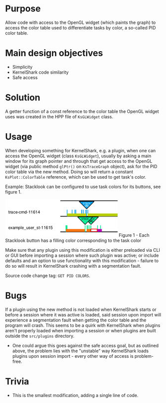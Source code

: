 # Purpose

Allow code with access to the OpenGL widget (which paints the graph) to access the color table used to differentiate tasks
by color, a so-called PID color table.

# Main design objectives

- Simplicity
- KernelShark code similarity
- Safe access

# Solution

A getter function of a const reference to the color table the OpenGL widget uses was created in the HPP file of
`KsGLWidget` class.

# Usage

When developing something for KernelShark, e.g. a plugin, when one can access the OpenGL widget (class `KsGLWidget`),
usually by asking a main window for its graph pointer and through that get access to the OpenGL widget (via public
method `glPtr()` on `KsTraceGraph` object), ask for the PID color table via the new method. Doing so will return a
constant `KsPlot::ColorTable` reference, which can be used to get task's color.

Example: Stacklook can be configured to use task colors for its buttons, see figure 1.

![Figure 1](./images/get-pid-colors.png)
Figure 1 - Each Stacklook button has a filling color corresponding to the task color

Make sure that any plugin using this modification is either preloaded via CLI or GUI before importing a session where such
plugin was active; or include defaults and an option to use functionality with this modification - failure to do so will
result in KernelShark crashing with a segmentation fault.

Source code change tag: `GET PID COLORS`.

# Bugs

If a plugin using the new method is not loaded when KernelShark starts or before a session where it was active is loaded,
said session upon import will experience a segmentation fault when getting the color table and the program will crash. 
This seems to be a quirk with KernelShark when plugins aren't properly loaded when importing a session or when plugins are 
built outside the `src/plugins` directory.
- One could argue this goes against the safe access goal, but as outlined above, the problem lies with the "unstable" way
  KernelShark loads plugins upon session import - every other way of access is problem-free.

# Trivia

- This is the smallest modification, adding a single line of code.